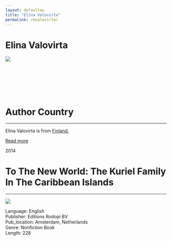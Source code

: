 ```yaml
---
layout: defaultau
title: "Elina Valovirta"
permalink: /evalovirta/
---
```

<!-- partial:index.partial.html -->
<div class="content">
     <h1>Elina Valovirta</h1>
    <div class="quote">
        <div><img src="https://encrypted-tbn0.gstatic.com/images?q=tbn:ANd9GcT6Q19iYC77XerYPvUpfNi5o9oTog64LWZWbclnTs-H&usqp=CAE&s" class="logo"></div>
    </div>
    <div class="timeline">
        <div style="padding-bottom:100px;"></div>
        <div class="block">
             <div class="date right"><p class="right"></p></div>
            <div class="dot"></div>
            <div class="left first">
            <div class="author_country">
                <h1>Author Country</h1><hr>
          <div class="aclocation">  <p>Elina Valovirta is from <a href="http://localhost:4000/62">Finland.</a></p></div>
              <div class="acreadmore">  <a href="" target="_blank">Read more</a></div>
            </div>
            </div>
        <div class="block">
            <div class="date left"><p class="left">2014</p></div>
            <div class="dot"></div>
            <div class="right">
                <h1>To The New World: The Kuriel Family In The Caribbean Islands</h1><hr>
                <p><img src="https://brill.com/coverimage?doc=%2Ftitle%2F27981&width=200&type=webp"></p>
                <p>
	    Language: English<br/>
                Publisher: Editions Rodopi BV<br/>
                Pub_location: Amsterdam, Netherlands<br/>
                Genre: Nonfiction Book<br/>
                Length: 228<br/>                   </p>
            </div>
        </div>
